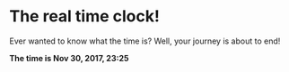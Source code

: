 # The real time clock!

Ever wanted to know what the time is? Well, your journey is about to end!

**The time is Nov 30, 2017, 23:25**